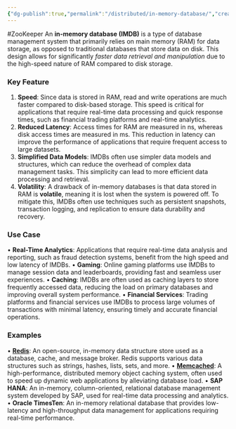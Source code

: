 ```yaml
---
{"dg-publish":true,"permalink":"/distributed/in-memory-database/","created":"2024-06-20T13:56:32.131+08:00","updated":"2024-06-25T12:26:47.083+08:00"}
---
```


#ZooKeeper 
An **in-memory database (IMDB)** is a type of database management system that primarily relies on main memory (RAM) for data storage, as opposed to traditional databases that store data on disk. This design allows for significantly *faster data retrieval and manipulation* due to the high-speed nature of RAM compared to disk storage.


### Key Feature
1. **Speed**: Since data is stored in RAM, read and write operations are much faster compared to disk-based storage. This speed is critical for applications that require real-time data processing and quick response times, such as financial trading platforms and real-time analytics.
2. **Reduced Latency**: Access times for RAM are measured in ns, whereas disk access times are measured in ms. This reduction in latency can improve the performance of applications that require frequent access to large datasets.
3. **Simplified Data Models**: IMDBs often use simpler data models and structures, which can reduce the overhead of complex data management tasks. This simplicity can lead to more efficient data processing and retrieval.
4. **Volatility**: A drawback of in-memory databases is that data stored in RAM is **volatile**, meaning it is lost when the system is powered off. To mitigate this, IMDBs often use techniques such as persistent snapshots, transaction logging, and replication to ensure data durability and recovery.
### Use Case
• **Real-Time Analytics**: Applications that require real-time data analysis and reporting, such as fraud detection systems, benefit from the high speed and low latency of IMDBs.
• **Gaming**: Online gaming platforms use IMDBs to manage session data and leaderboards, providing fast and seamless user experiences.
• **Caching**: IMDBs are often used as caching layers to store frequently accessed data, reducing the load on primary databases and improving overall system performance.
• **Financial Services**: Trading platforms and financial services use IMDBs to process large volumes of transactions with minimal latency, ensuring timely and accurate financial operations.
### Examples
• **[Redis](https://redis.io/)**: An open-source, in-memory data structure store used as a database, cache, and message broker. Redis supports various data structures such as strings, hashes, lists, sets, and more. 
• **[Memcached](https://memcached.org/)**: A high-performance, distributed memory object caching system, often used to speed up dynamic web applications by alleviating database load.
• **SAP HANA**: An in-memory, column-oriented, relational database management system developed by SAP, used for real-time data processing and analytics.
• **Oracle TimesTen**: An in-memory relational database that provides low-latency and high-throughput data management for applications requiring real-time performance.